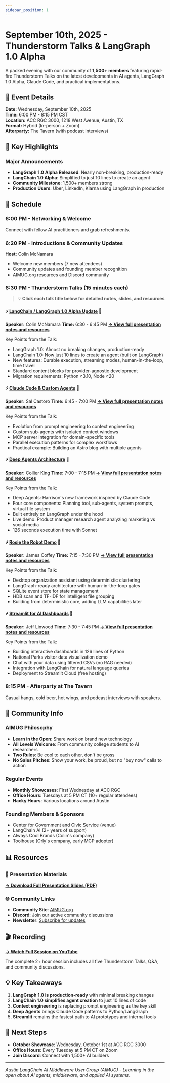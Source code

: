 ```yaml
---
sidebar_position: 1
---
```


# September 10th, 2025 - Thunderstorm Talks & LangGraph 1.0 Alpha

A packed evening with our community of **1,500+ members** featuring rapid-fire Thunderstorm Talks on the latest developments in AI agents, LangGraph 1.0 Alpha, Claude Code, and practical implementations.

## 📅 Event Details

**Date:** Wednesday, September 10th, 2025  
**Time:** 6:00 PM - 8:15 PM CST  
**Location:** ACC RGC 3000, 1218 West Avenue, Austin, TX  
**Format:** Hybrid (In-person + Zoom)  
**Afterparty:** The Tavern (with podcast interviews)

## 🎯 Key Highlights

### Major Announcements
- **LangGraph 1.0 Alpha Released**: Nearly non-breaking, production-ready
- **LangChain 1.0 Alpha**: Simplified to just 10 lines to create an agent
- **Community Milestone**: 1,500+ members strong
- **Production Users**: Uber, LinkedIn, Klarna using LangGraph in production

## 📍 Schedule

### 6:00 PM - Networking & Welcome
Connect with fellow AI practitioners and grab refreshments.

### 6:20 PM - Introductions & Community Updates
**Host:** Colin McNamara  
- Welcome new members (7 new attendees)
- Community updates and founding member recognition
- AIMUG.org resources and Discord community

### 6:30 PM - Thunderstorm Talks (15 minutes each)

> 💡 **Click each talk title below for detailed notes, slides, and resources**

#### ⚡ [LangChain / LangGraph 1.0 Alpha Update](./thunderstorm-talks/langchain-langgraph-update) 📝
**Speaker:** Colin McNamara
**Time:** 6:30 - 6:45 PM
**[→ View full presentation notes and resources](./thunderstorm-talks/langchain-langgraph-update)**

Key Points from the Talk:
- LangGraph 1.0: Almost no breaking changes, production-ready
- LangChain 1.0: Now just 10 lines to create an agent (built on LangGraph)
- New features: Durable execution, streaming modes, human-in-the-loop, time travel
- Standard content blocks for provider-agnostic development
- Migration requirements: Python ≥3.10, Node ≥20

#### ⚡ [Claude Code & Custom Agents](./thunderstorm-talks/claude-code-custom-agents) 📝
**Speaker:** Sal Castoro
**Time:** 6:45 - 7:00 PM
**[→ View full presentation notes and resources](./thunderstorm-talks/claude-code-custom-agents)**

Key Points from the Talk:
- Evolution from prompt engineering to context engineering
- Custom sub-agents with isolated context windows
- MCP server integration for domain-specific tools
- Parallel execution patterns for complex workflows
- Practical example: Building an Astro blog with multiple agents

#### ⚡ [Deep Agents Architecture](./thunderstorm-talks/deep-agents) 📝
**Speaker:** Collier King
**Time:** 7:00 - 7:15 PM
**[→ View full presentation notes and resources](./thunderstorm-talks/deep-agents)**

Key Points from the Talk:
- Deep Agents: Harrison's new framework inspired by Claude Code
- Four core components: Planning tool, sub-agents, system prompts, virtual file system
- Built entirely on LangGraph under the hood
- Live demo: Product manager research agent analyzing marketing vs social media
- 126 seconds execution time with Sonnet

#### ⚡ [Rosie the Robot Demo](./thunderstorm-talks/rosie-robot-demo) 📝
**Speaker:** James Coffey
**Time:** 7:15 - 7:30 PM
**[→ View full presentation notes and resources](./thunderstorm-talks/rosie-robot-demo)**

Key Points from the Talk:
- Desktop organization assistant using deterministic clustering
- LangGraph-ready architecture with human-in-the-loop gates
- SQLite event store for state management
- HDB scan and TF-IDF for intelligent file grouping
- Building from deterministic core, adding LLM capabilities later

#### ⚡ [Streamlit for AI Dashboards](./thunderstorm-talks/streamlit-dashboards) 📝
**Speaker:** Jeff Linwood
**Time:** 7:30 - 7:45 PM
**[→ View full presentation notes and resources](./thunderstorm-talks/streamlit-dashboards)**

Key Points from the Talk:
- Building interactive dashboards in 126 lines of Python
- National Parks visitor data visualization demo
- Chat with your data using filtered CSVs (no RAG needed)
- Integration with LangChain for natural language queries
- Deployment to Streamlit Cloud (free hosting)

### 8:15 PM - Afterparty at The Tavern
Casual hangs, cold beer, hot wings, and podcast interviews with speakers.

## 👥 Community Info

### AIMUG Philosophy
- **Learn in the Open**: Share work on brand new technology
- **All Levels Welcome**: From community college students to AI researchers
- **Two Rules**: Be cool to each other, don't be gross
- **No Sales Pitches**: Show your work, be proud, but no "buy now" calls to action

### Regular Events
- **Monthly Showcases**: First Wednesday at ACC RGC
- **Office Hours**: Tuesdays at 5 PM CT (10+ regular attendees)
- **Hacky Hours**: Various locations around Austin

### Founding Members & Sponsors
- Center for Government and Civic Service (venue)
- LangChain AI (2+ years of support)
- Always Cool Brands (Colin's company)
- Toolhouse (Orly's company, early MCP adopter)

## 📊 Resources

### 📄 Presentation Materials
**[→ Download Full Presentation Slides (PDF)](https://github.com/aimug-org/austin_langchain/blob/main/resources/presentations/2025-09-10-Austin-LangChain-AIMUG%20.pdf)**

### 🌐 Community Links
- **Community Site**: [AIMUG.org](https://aimug.org)
- **Discord**: Join our active community discussions
- **Newsletter**: [Subscribe for updates](https://newsletter.aimug.org)

## 🎬 Recording

**[→ Watch Full Session on YouTube](https://www.youtube.com/watch?v=ztp7JNP-C0I)**

The complete 2+ hour session includes all five Thunderstorm Talks, Q&A, and community discussions.

## 💡 Key Takeaways

1. **LangGraph 1.0 is production-ready** with minimal breaking changes
2. **LangChain 1.0 simplifies agent creation** to just 10 lines of code
3. **Context engineering** is replacing prompt engineering as the key skill
4. **Deep Agents** brings Claude Code patterns to Python/LangGraph
5. **Streamlit** remains the fastest path to AI prototypes and internal tools

## 🚀 Next Steps

- **October Showcase**: Wednesday, October 1st at ACC RGC 3000
- **Office Hours**: Every Tuesday at 5 PM CT on Zoom
- **Join Discord**: Connect with 1,500+ AI builders

---

*Austin LangChain AI Middleware User Group (AIMUG) - Learning in the open about AI agents, middleware, and applied AI systems.*